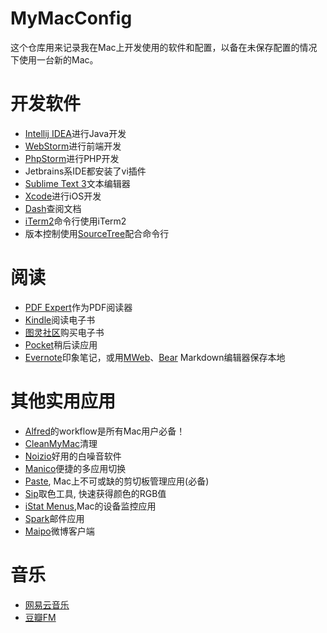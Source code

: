 # MyMacConfig
这个仓库用来记录我在Mac上开发使用的软件和配置，以备在未保存配置的情况下使用一台新的Mac。

# 开发软件
* [Intellij IDEA](https://www.jetbrains.com/idea/)进行Java开发
* [WebStorm](https://www.jetbrains.com/webstorm/)进行前端开发
* [PhpStorm](https://www.jetbrains.com/phpstorm/)进行PHP开发
* Jetbrains系IDE都安装了vi插件
* [Sublime Text 3](https://www.sublimetext.com/3)文本编辑器
* [Xcode](https://developer.apple.com/xcode/)进行iOS开发
* [Dash](https://kapeli.com/dash)查阅文档
* [iTerm2](https://www.iterm2.com/)命令行使用iTerm2
* 版本控制使用[SourceTree](https://www.sourcetreeapp.com/)配合命令行

# 阅读
* [PDF Expert](https://pdfexpert.com/)作为PDF阅读器
* [Kindle](https://itunes.apple.com/cn/app/kindle/id405399194?mt=12)阅读电子书
* [图灵社区](http://www.ituring.com.cn/)购买电子书
* [Pocket](https://itunes.apple.com/cn/app/pocket/id568494494?mt=12)稍后读应用
* [Evernote](https://itunes.apple.com/cn/app/%E5%8D%B0%E8%B1%A1%E7%AC%94%E8%AE%B0/id406056744?mt=12)印象笔记，或用[MWeb](https://itunes.apple.com/cn/app/mweb-%E4%B8%93%E4%B8%9A%E7%9A%84markdown%E5%86%99%E4%BD%9C-%E8%AE%B0%E7%AC%94%E8%AE%B0-%E9%9D%99%E6%80%81%E5%8D%9A%E5%AE%A2%E7%94%9F%E6%88%90%E8%BD%AF%E4%BB%B6/id954188948?mt=12)、[Bear](https://itunes.apple.com/cn/app/bear-%E5%8D%8E%E4%B8%BD%E4%B9%A6%E5%86%99%E7%AC%94%E8%AE%B0%E5%92%8C%E6%96%87%E7%AB%A0/id1091189122?mt=12) Markdown编辑器保存本地

# 其他实用应用
* [Alfred](https://www.alfredapp.com/)的workflow是所有Mac用户必备！
* [CleanMyMac](https://macpaw.com/cleanmymac)清理
* [Noizio](https://itunes.apple.com/cn/app/noizio/id928871589?mt=12)好用的白噪音软件
* [Manico](https://manico.im)便捷的多应用切换
* [Paste](https://itunes.apple.com/cn/app/paste-smart-cloud-clipboard-snippets-manager/id967805235?mt=12), Mac上不可或缺的剪切板管理应用(必备)
* [Sip](http://sipapp.io)取色工具, 快速获得颜色的RGB值
* [iStat Menus](https://bjango.com/mac/istatmenus/
),Mac的设备监控应用
* [Spark](https://itunes.apple.com/cn/app/spark-love-your-email-again/id1176895641?mt=12)邮件应用
* [Maipo](https://itunes.apple.com/cn/app/maipo-%E6%9E%81%E8%87%B4%E5%BE%AE%E5%8D%9A%E4%BD%93%E9%AA%8C/id789066512?mt=12)微博客户端

# 音乐
* [网易云音乐](https://music.163.com)
* [豆瓣FM](https://www.douban.fm)


